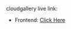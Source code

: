 cloudgallery  live link:
- Frontend: [Click Here](imgfrontend4165-bydsgwbmf7hfhqhj.centralindia-01.azurewebsites.net)
